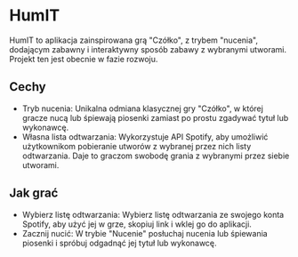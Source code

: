 # HumIT
HumIT to aplikacja zainspirowana grą "Czółko", z trybem "nucenia", dodającym zabawny i interaktywny sposób zabawy z wybranymi utworami. Projekt ten jest obecnie w fazie rozwoju.
## Cechy
- Tryb nucenia: Unikalna odmiana klasycznej gry "Czółko", w której gracze nucą lub śpiewają piosenki zamiast po prostu zgadywać tytuł lub wykonawcę.
- Własna lista odtwarzania: Wykorzystuje API Spotify, aby umożliwić użytkownikom pobieranie utworów z wybranej przez nich listy odtwarzania. Daje to graczom swobodę grania z wybranymi przez siebie utworami.
## Jak grać
- Wybierz listę odtwarzania: Wybierz listę odtwarzania ze swojego konta Spotify, aby użyć jej w grze, skopiuj link i wklej go do aplikacji.
- Zacznij nucić: W trybie "Nucenie" posłuchaj nucenia lub śpiewania piosenki i spróbuj odgadnąć jej tytuł lub wykonawcę.
